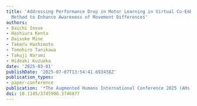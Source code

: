 ```yaml
---
title: 'Addressing Performance Drop in Motor Learning in Virtual Co-Embodiment: A
  Method to Enhance Awareness of Movement Differences'
authors:
- Daichi Inoue
- Hashiura Kenta
- Daisuke Mine
- Takeru Hashimoto
- Tomohiro Tanikawa
- Takuji Narumi
- Hideaki Kuzuoka
date: '2025-03-01'
publishDate: '2025-07-07T13:54:41.693438Z'
publication_types:
- paper-conference
publication: '*The Augmented Humans International Conference 2025 (AHs 2025)*'
doi: 10.1145/3745900.3746077
---
```

